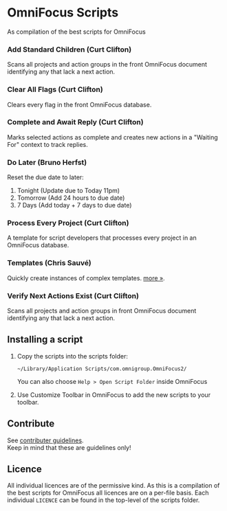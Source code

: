 # OmniFocus Scripts

As compilation of the best scripts for OmniFocus

### Add Standard Children (Curt Clifton)
Scans all projects and action groups in the front OmniFocus document identifying any that lack a next action.

### Clear All Flags (Curt Clifton)
Clears every flag in the front OmniFocus database.

### Complete and Await Reply (Curt Clifton)
Marks selected actions as complete and creates new actions in a "Waiting For" context to track replies.

### Do Later (Bruno Herfst)
Reset the due date to later:

1. Tonight (Update due to Today 11pm)
2. Tomorrow (Add 24 hours to due date)
3. 7 Days (Add today + 7 days to due date)

### Process Every Project  (Curt Clifton)
A template for script developers that processes every project in an OmniFocus database.
 
### Templates (Chris Sauvé)
Quickly create instances of complex templates. [more &#xbb;](https://github.com/lemonmade/templates).

### Verify Next Actions Exist (Curt Clifton)
Scans all projects and action groups in front OmniFocus document identifying any that lack a next action.


## Installing a script
1. Copy the scripts into the scripts folder:
    
    `~/Library/Application Scripts/com.omnigroup.OmniFocus2/`

	You can also choose `Help > Open Script Folder` inside OmniFocus

2. Use Customize Toolbar in OmniFocus to add the new scripts to your toolbar.


## Contribute
See [contributer guidelines](CONTRIBUTING.md).  
Keep in mind that these are guidelines only! 


## Licence
All individual licences are of the permissive kind. As this is a compilation of the best scripts for OmniFocus all licences are on a per-file basis. Each individual `LICENCE` can be found in the top-level of the scripts folder. 
